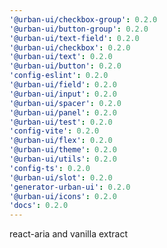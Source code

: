 ```yaml
---
'@urban-ui/checkbox-group': 0.2.0
'@urban-ui/button-group': 0.2.0
'@urban-ui/text-field': 0.2.0
'@urban-ui/checkbox': 0.2.0
'@urban-ui/text': 0.2.0
'@urban-ui/button': 0.2.0
'config-eslint': 0.2.0
'@urban-ui/field': 0.2.0
'@urban-ui/input': 0.2.0
'@urban-ui/spacer': 0.2.0
'@urban-ui/panel': 0.2.0
'@urban-ui/test': 0.2.0
'config-vite': 0.2.0
'@urban-ui/flex': 0.2.0
'@urban-ui/theme': 0.2.0
'@urban-ui/utils': 0.2.0
'config-ts': 0.2.0
'@urban-ui/slot': 0.2.0
'generator-urban-ui': 0.2.0
'@urban-ui/icons': 0.2.0
'docs': 0.2.0
---
```


react-aria and vanilla extract
